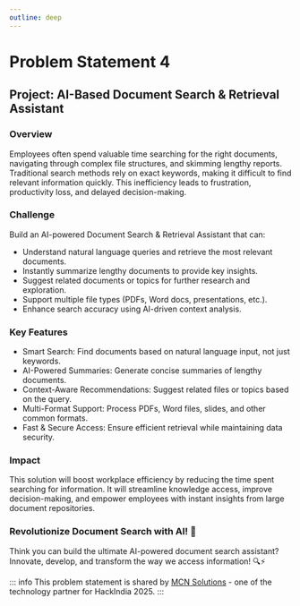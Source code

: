 ```yaml
---
outline: deep
---
```


# Problem Statement 4

## Project: AI-Based Document Search & Retrieval Assistant

###  Overview
Employees often spend valuable time searching for the right documents, navigating through complex file structures, and skimming lengthy reports. Traditional search methods rely on exact keywords, making it difficult to find relevant information quickly. This inefficiency leads to frustration, productivity loss, and delayed decision-making.

### Challenge
Build an AI-powered Document Search & Retrieval Assistant that can:
- Understand natural language queries and retrieve the most relevant documents.
- Instantly summarize lengthy documents to provide key insights.
- Suggest related documents or topics for further research and exploration.
- Support multiple file types (PDFs, Word docs, presentations, etc.).
- Enhance search accuracy using AI-driven context analysis.

### Key Features
- Smart Search: Find documents based on natural language input, not just keywords.
- AI-Powered Summaries: Generate concise summaries of lengthy documents.
- Context-Aware Recommendations: Suggest related files or topics based on the query.
- Multi-Format Support: Process PDFs, Word files, slides, and other common formats.
- Fast & Secure Access: Ensure efficient retrieval while maintaining data security.

### Impact
This solution will boost workplace efficiency by reducing the time spent searching for information. It will streamline knowledge access, improve decision-making, and empower employees with instant insights from large document repositories.

### Revolutionize Document Search with AI! 🚀
Think you can build the ultimate AI-powered document search assistant? Innovate, develop, and transform the way we access information! 🔍⚡



::: info
This problem statement is shared by [MCN Solutions](https://www.mcnsolutions.net/)  - one of the technology partner for HackIndia 2025.
:::
